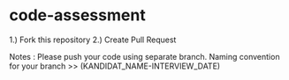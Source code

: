 # code-assessment
1.) Fork this repository
2.) Create Pull Request 

Notes : Please push your code using separate branch. Naming convention for your branch >> (KANDIDAT_NAME-INTERVIEW_DATE)
